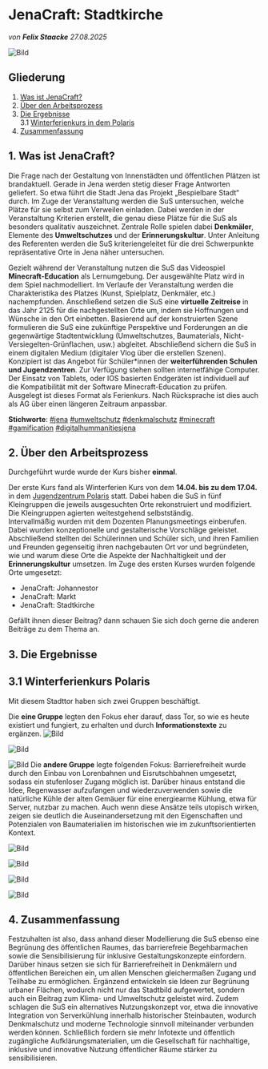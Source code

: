 # JenaCraft: Stadtkirche

*von **Felix Staacke**   27.08.2025*

![Bild](https://github.com/Datenflix007/jenaCraftImages/raw/main/images/header.jpg)

## Gliederung

1. [Was ist JenaCraft?](#was-ist-jenacraft)
2. [Über den Arbeitsprozess](#2-über-den-arbeitsprozess)
3. [Die Ergebnisse](#3-die-ergebnisse)<br />
  3.1 [Winterferienkurs in dem Polaris](#31-winterferienkurs-polaris)
4. [Zusammenfassung](#4-zusammenfassung)

## 1. Was ist JenaCraft?

Die Frage nach der Gestaltung von Innenstädten und öffentlichen Plätzen ist brandaktuell. Gerade in Jena werden
stetig dieser Frage Antworten geliefert. So etwa führt die Stadt Jena das Projekt „Bespielbare Stadt“ durch.
Im Zuge der Veranstaltung werden die SuS untersuchen, welche Plätze für sie selbst zum Verweilen einladen. Dabei
werden in der Veranstaltung Kriterien erstellt, die genau diese Plätze für die SuS als besonders qualitativ
auszeichnet. Zentrale Rolle spielen dabei  **Denkmäler**, Elemente des **Umweltschutzes** und der **Erinnerungskultur**.
Unter Anleitung des Referenten werden die SuS kriteriengeleitet für die drei Schwerpunkte repräsentative Orte in
Jena näher untersuchen.

Gezielt während der Veranstaltung nutzen die SuS das Videospiel  **Minecraft-Education** als Lernumgebung. Der ausgewählte
Platz wird in dem Spiel nachmodelliert. Im Verlaufe der Veranstaltung werden die Charakteristika des Platzes (Kunst,
Spielplatz, Denkmäler, etc.) nachempfunden. Anschließend setzen die SuS eine **virtuelle Zeitreise** in das Jahr 2125
für die nachgestellten Orte um, indem sie Hoffnungen und Wünsche in den Ort einbetten. Basierend auf der
konstruierten Szene formulieren die SuS eine zukünftige Perspektive und Forderungen an die gegenwärtige
Stadtentwicklung (Umweltschutzes, Baumaterials, Nicht-Versiegelten-Grünflachen, usw.) abgleitet. Abschließend
sichern die SuS in einem digitalen Medium (digitaler Vlog über die erstellen Szenen).
Konzipiert ist das Angebot für Schüler*innen der **weiterführenden Schulen und Jugendzentren**. Zur Verfügung
stehen sollten internetfähige Computer. Der Einsatz von Tablets, oder IOS basierten Endgeräten ist individuell auf
die Kompatibilität mit der Software Minecraft-Education zu prüfen. Ausgelegt ist dieses Format als Ferienkurs. Nach
Rücksprache ist dies auch als AG über einen längeren Zeitraum anpassbar.

**Stichworte**: [#jena](https://4dcity.org/?scene=jena) [#umweltschutz](https://4dcity.org/?scene=jena) [#denkmalschutz](https://4dcity.org/?scene=jena) [#minecraft](https://4dcity.org/?scene=jena) [#gamification](https://4dcity.org/?scene=jena) [#digitalhummanitiesjena](https://4dcity.org/?scene=jena)

## 2. Über den Arbeitsprozess

Durchgeführt wurde wurde der Kurs bisher **einmal**. 

Der erste Kurs fand als Winterferien Kurs von dem **14.04. bis zu dem 17.04.** in dem [Jugendzentrum Polaris](https://polaris-jena.de/) statt. Dabei haben die SuS in fünf 
Kleingruppen die jeweils ausgesuchten Orte rekonstruiert und modifiziert. Die Kleingruppen agierten weitestgehend selbstständig.  
Intervallmäßig wurden mit dem Dozenten Planungsmeetings einberufen. Dabei wurden konzeptionelle und gestalterische 
Vorschläge geleistet.
Abschließend stellten dei Schülerinnen und Schüler sich, und ihren Familien und Freunden gegenseitig ihren nachgebauten 
Ort vor und begründeten, wie und warum diese Orte die Aspekte der Nachhaltigkeit und der **Erinnerungskultur** umsetzen.
Im Zuge des ersten Kurses wurden folgende Orte umgesetzt:
  - JenaCraft: Johannestor
  - JenaCraft: Markt
  - JenaCraft: Stadtkirche

Gefällt ihnen dieser Beitrag? dann schauen Sie sich doch gerne die anderen Beiträge zu dem Thema an.

## 3. Die Ergebnisse

## 3.1 Winterferienkurs Polaris
Mit diesem Stadttor haben sich zwei Gruppen beschäftigt. 

Die **eine Gruppe** legten den Fokus eher darauf, dass Tor, so wie es heute existiert und fungiert, zu erhalten und durch **Informationstexte** zu ergänzen. 
![Bild](https://github.com/Datenflix007/jenaCraftImages/raw/main/images/g1_1.png)

![Bild](https://github.com/Datenflix007/jenaCraftImages/raw/main/images/g1_3.png)

![Bild](https://github.com/Datenflix007/jenaCraftImages/raw/main/images/g1_4.png)
Die **andere Gruppe** legte folgenden Fokus: Barrierefreiheit wurde durch den Einbau von Lorenbahnen und Eisrutschbahnen umgesetzt, sodass ein stufenloser Zugang möglich ist. Darüber hinaus entstand die Idee, Regenwasser aufzufangen und wiederzuverwenden sowie die natürliche Kühle der alten Gemäuer für eine energiearme Kühlung, etwa für Server, nutzbar zu machen. Auch wenn diese Ansätze teils utopisch wirken, zeigen sie deutlich die Auseinandersetzung mit den Eigenschaften und Potenzialen von Baumaterialien im historischen wie im zukunftsorientierten Kontext.

![Bild](https://github.com/Datenflix007/jenaCraftImages/raw/main/images/g4_0.png)

![Bild](https://github.com/Datenflix007/jenaCraftImages/raw/main/images/g4_2.png)

![Bild](https://github.com/Datenflix007/jenaCraftImages/raw/main/images/g4_4.png)

![Bild](https://github.com/Datenflix007/jenaCraftImages/raw/main/images/g4_6.png)


## 4. Zusammenfassung
Festzuhalten ist also, dass anhand dieser Modellierung die SuS ebenso eine Begrünung des öffentlichen Raumes, das barrierefreie Begehbarmachen sowie die Sensibilisierung für inklusive Gestaltungskonzepte einfordern. Darüber hinaus setzen sie sich für Barrierefreiheit in Denkmälern und öffentlichen Bereichen ein, um allen Menschen gleichermaßen Zugang und Teilhabe zu ermöglichen. Ergänzend entwickeln sie Ideen zur Begrünung urbaner Flächen, wodurch nicht nur das Stadtbild aufgewertet, sondern auch ein Beitrag zum Klima- und Umweltschutz geleistet wird. Zudem schlagen die SuS ein alternatives Nutzungskonzept vor, etwa die innovative Integration von Serverkühlung innerhalb historischer Steinbauten, wodurch Denkmalschutz und moderne Technologie sinnvoll miteinander verbunden werden können. Schließlich fordern sie mehr Infotexte und öffentlich zugängliche Aufklärungsmaterialien, um die Gesellschaft für nachhaltige, inklusive und innovative Nutzung öffentlicher Räume stärker zu sensibilisieren.